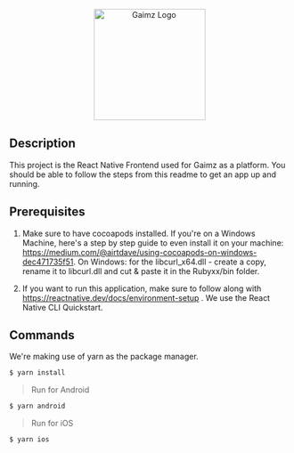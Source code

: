 <p align="center">
  <a href="https://gaimz.io/" target="blank"><img src="https://gaimz.io/wp-content/uploads/2019/11/gaimziologo.png" width="200" alt="Gaimz Logo" /></a>
</p>

  

## Description
This project is the React Native Frontend used for Gaimz as a platform. You should be able to follow the steps from this readme to get an app up and running.

## Prerequisites

1. Make sure to have cocoapods installed. If you're on a Windows Machine, here's a step by step guide to even install it on your machine: https://medium.com/@airtdave/using-cocoapods-on-windows-dec471735f51. On Windows: for the libcurl_x64.dll - create a copy, rename it to libcurl.dll and cut & paste it in the Rubyxx/bin folder.

2. If you want to run this application, make sure to follow along with https://reactnative.dev/docs/environment-setup . We use the React Native CLI Quickstart.



## Commands
We're making use of yarn as the package manager.

``` bash
$ yarn install
```

> Run for Android

``` bash
$ yarn android
```

> Run for iOS

``` bash
$ yarn ios
```
